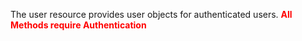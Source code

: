 The user resource provides user objects for authenticated users.
<span style="color:red">**All Methods require Authentication**</span> 